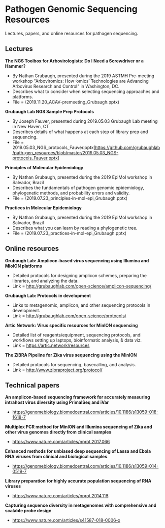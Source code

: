 # Pathogen Genomic Sequencing Resources
Lectures, papers, and online resources for pathogen sequencing.

## Lectures

**The NGS Toolbox for Arbovirologists: Do I Need a Screwdriver or a Hammer?**
- By Nathan Grubaugh, presented during the 2019 ASTMH Pre-meeting workshop "Arboviromics: How ‘omics’ Technologies are Advancing Arbovirus Research and Control" in Washington, DC.
- Describes what to consider when selecting sequencing approaches and platforms.
- File = (2019.11.20_ACAV-premeeting_Grubaugh.pptx)

**Grubaugh Lab NGS Sample Prep Protocols**
- By Joseph Fauver, presented during 2019.05.03 Grubaugh Lab meeting in New Haven, CT
- Describes details of what happens at each step of library prep and sequencing.
- File = 2019.05.03_NGS_protocols_Fauver.pptx[https://github.com/grubaughlab/path-gen_resources/blob/master/2019.05.03_NGS-protocols_Fauver.pptx]

**Principles of Molecular Epidemiology**
- By Nathan Grubaugh, presented during the 2019 EpiMol workshop in Salvador, Brazil
- Describes the fundamentals of pathogen genomic epidemiology, phylogenetic methods, and probability errors and validity.
- File = (2019.07.23_principles-in-mol-epi_Grubaugh.pptx)

**Practices in Molecular Epidemiology**
- By Nathan Grubaugh, presented during the 2019 EpiMol workshop in Salvador, Brazil
- Describes what you can learn by reading a phylogenetic tree.
- File = (2019.07.23_practices-in-mol-epi_Grubaugh.pptx)

## Online resources

**Grubaugh Lab: Amplicon-based virus sequencing using Illumina and MioION platforms**
- Detailed protocols for designing amplicon schemes, preparing the libraries, and analyzing the data.
- Link = http://grubaughlab.com/open-science/amplicon-sequencing/

**Grubaugh Lab: Protocols in development**
- Links to metagenomic, amplicon, and other sequencing protocols in development.
- Link = http://grubaughlab.com/open-science/protocols/

**Artic Network: Virus specific resources for MinION sequencing**
- Detailed list of reagents/equipment, sequencing protocols, and workflows setting up laptops, bioinformatic analysis, & data viz. 
- Link = https://artic.network/resources

**The ZiBRA Pipeline for Zika virus sequencing using the MinION**
- Detailed protocols for sequencing, basecalling, and analysis.
- Link = http://www.zibraproject.org/protocol/

## Technical papers

**An amplicon-based sequencing framework for accurately measuring intrahost virus diversity using PrimalSeq and iVar**
- https://genomebiology.biomedcentral.com/articles/10.1186/s13059-018-1618-7

**Multiplex PCR method for MinION and Illumina sequencing of Zika and other virus genomes directly from clinical samples**
- https://www.nature.com/articles/nprot.2017.066

**Enhanced methods for unbiased deep sequencing of Lassa and Ebola RNA viruses from clinical and biological samples**
- https://genomebiology.biomedcentral.com/articles/10.1186/s13059-014-0519-7

**Library preparation for highly accurate population sequencing of RNA viruses**
- https://www.nature.com/articles/nprot.2014.118

**Capturing sequence diversity in metagenomes with comprehensive and scalable probe design**
- https://www.nature.com/articles/s41587-018-0006-x
